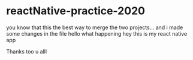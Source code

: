 # reactNative-practice-2020

you know that this the best way to merge the two projects...
and i made some changes in the file
hello what happening
hey this is my react native app 


Thanks too u alll
